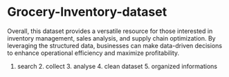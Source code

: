 # Grocery-Inventory-dataset

Overall, this dataset provides a versatile resource for those interested in inventory management, sales analysis, and supply chain optimization. By leveraging the structured data, businesses can make data-driven decisions to enhance operational efficiency and maximize profitability.

1. search 2. collect 3. analyse 4. clean dataset 5. organized informations
